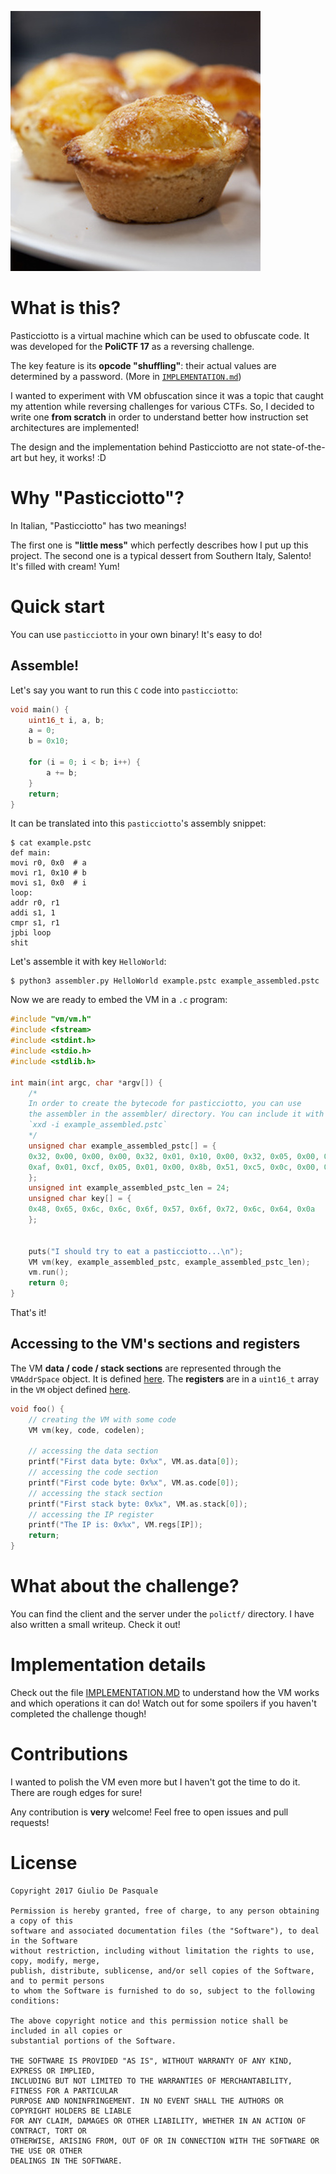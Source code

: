 ![Pasticciotto]

# What is this?
Pasticciotto is a virtual machine which can be used to obfuscate code. It was developed for the **PoliCTF 17** as a reversing challenge.

The key feature is its **opcode "shuffling"**: their actual values are determined by a password. (More in [`IMPLEMENTATION.md`](./IMPLEMENTATION.md))

I wanted to experiment with VM obfuscation since it was a topic that caught my attention while reversing challenges for various CTFs. So, I decided to write one **from scratch** in order to understand better how instruction set architectures are implemented! 

The design and the implementation behind Pasticciotto are not state-of-the-art but hey, it works! :D

# Why "Pasticciotto"?
In Italian, "Pasticciotto" has two meanings! 

The first one is **"little mess"** which perfectly describes how I put up this project. The second one is a typical dessert from Southern Italy, Salento! It's filled with cream! Yum!

# Quick start

You can use `pasticciotto` in your own binary! It's easy to do!

## Assemble!
Let's say you want to run this `C` code into `pasticciotto`:
```c
void main() {
    uint16_t i, a, b;
    a = 0;
    b = 0x10;

    for (i = 0; i < b; i++) {
        a += b;
    }
    return;
}
```

It can be translated into this `pasticciotto`'s assembly snippet:
```
$ cat example.pstc
def main:
movi r0, 0x0  # a
movi r1, 0x10 # b
movi s1, 0x0  # i
loop:
addr r0, r1
addi s1, 1
cmpr s1, r1
jpbi loop
shit
```
Let's assemble it with key `HelloWorld`:
```
$ python3 assembler.py HelloWorld example.pstc example_assembled.pstc
```

Now we are ready to embed the VM in a `.c` program:
```c++
#include "vm/vm.h"
#include <fstream>
#include <stdint.h>
#include <stdio.h>
#include <stdlib.h>

int main(int argc, char *argv[]) {
    /*
    In order to create the bytecode for pasticciotto, you can use
    the assembler in the assembler/ directory. You can include it with
    `xxd -i example_assembled.pstc`
    */
    unsigned char example_assembled_pstc[] = {
    0x32, 0x00, 0x00, 0x00, 0x32, 0x01, 0x10, 0x00, 0x32, 0x05, 0x00, 0x00,
    0xaf, 0x01, 0xcf, 0x05, 0x01, 0x00, 0x8b, 0x51, 0xc5, 0x0c, 0x00, 0x0c
    };
    unsigned int example_assembled_pstc_len = 24;
    unsigned char key[] = {
    0x48, 0x65, 0x6c, 0x6c, 0x6f, 0x57, 0x6f, 0x72, 0x6c, 0x64, 0x0a
    };


    puts("I should try to eat a pasticciotto...\n");
    VM vm(key, example_assembled_pstc, example_assembled_pstc_len);
    vm.run();
    return 0;
}
```
That's it!

## Accessing to the VM's sections and registers

The VM **data / code / stack sections** are represented through the `VMAddrSpace` object. It is defined [here](vm/vmas.h). The **registers** are in a `uint16_t` array in the `VM` object defined [here](vm/vm.h).

```c++
void foo() {
    // creating the VM with some code
    VM vm(key, code, codelen);

    // accessing the data section
    printf("First data byte: 0x%x", VM.as.data[0]);
    // accessing the code section
    printf("First code byte: 0x%x", VM.as.code[0]);    
    // accessing the stack section
    printf("First stack byte: 0x%x", VM.as.stack[0]);
    // accessing the IP register
    printf("The IP is: 0x%x", VM.regs[IP]);
    return;
}
```


# What about the challenge?
You can find the client and the server under the `polictf/` directory. I have also written a small writeup. Check it out!

# Implementation details
Check out the file [IMPLEMENTATION.MD](./IMPLEMENTATION.md) to understand how the VM works and which operations it can do! Watch out for some spoilers if you haven't completed the challenge though!

# Contributions

I wanted to polish the VM even more but I haven't got the time to do it. There are rough edges for sure!

Any contribution is **very** welcome! Feel free to open issues and pull requests!

# License
```
Copyright 2017 Giulio De Pasquale

Permission is hereby granted, free of charge, to any person obtaining a copy of this 
software and associated documentation files (the "Software"), to deal in the Software 
without restriction, including without limitation the rights to use, copy, modify, merge, 
publish, distribute, sublicense, and/or sell copies of the Software, and to permit persons 
to whom the Software is furnished to do so, subject to the following conditions:

The above copyright notice and this permission notice shall be included in all copies or 
substantial portions of the Software.

THE SOFTWARE IS PROVIDED "AS IS", WITHOUT WARRANTY OF ANY KIND, EXPRESS OR IMPLIED, 
INCLUDING BUT NOT LIMITED TO THE WARRANTIES OF MERCHANTABILITY, FITNESS FOR A PARTICULAR 
PURPOSE AND NONINFRINGEMENT. IN NO EVENT SHALL THE AUTHORS OR COPYRIGHT HOLDERS BE LIABLE 
FOR ANY CLAIM, DAMAGES OR OTHER LIABILITY, WHETHER IN AN ACTION OF CONTRACT, TORT OR 
OTHERWISE, ARISING FROM, OUT OF OR IN CONNECTION WITH THE SOFTWARE OR THE USE OR OTHER 
DEALINGS IN THE SOFTWARE.
```
[Pasticciotto]: ./res/pasticciotto.png

